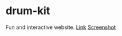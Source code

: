 # drum-kit
Fun and interactive website.
[Link](https://akjrockx.github.io/drum-kit/)
[Screenshot](images/screenshot.png)